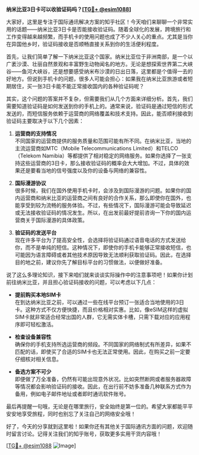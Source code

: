 **纳米比亚3日卡可以收验证码吗？[[TG💪+ @esim1088](https://t.me/s/esim1088)]**

大家好，这里是专注于国际通讯解决方案的知乎社区！今天咱们来聊聊一个非常实用的话题——纳米比亚3日卡是否能接收验证码。随着全球化的发展，跨境旅行和工作变得越来越频繁，而手机卡的使用问题也成了不少人关心的重点。尤其是当你在异国他乡时，验证码接收是否顺畅直接关系到你的生活便利程度。

首先，让我们简单了解一下纳米比亚这个国家。纳米比亚位于非洲南部，是一个以广袤沙漠、壮丽自然景观和丰富野生动物闻名的地方。无论是想探索世界第二大峡谷——鱼河大峡谷，还是想要感受纳米布沙漠的日出日落，这里都是个值得一去的好地方。但说到手机卡的问题，很多人可能会担心：如果我在纳米比亚旅游或者短期居住，买一张3日卡能不能正常接收国内的各种验证码呢？

其实，这个问题的答案并不复杂，但需要我们从几个方面来详细分析。首先，我们需要知道验证码是如何发送到你的手机上的。通常来说，验证码是通过短信的形式发送的，而短信服务依赖于运营商的网络覆盖和技术支持。因此，能否顺利接收到验证码主要取决于以下几个因素：

1. **运营商的支持情况**  
   不同国家的运营商提供的服务质量和范围可能有所不同。在纳米比亚，当地的主流运营商如MTC（Mobile Telecommunications Limited）和TELCO（Telekom Namibia）等都提供了相对稳定的网络服务。如果你选择了一张支持这些运营商的3日卡，那么接收验证码的概率会大大增加。不过，具体的效果还是要看当地的信号强度以及你的设备与网络的兼容性。

2. **国际漫游协议**  
   很多时候，我们在国外使用手机卡时，会涉及到国际漫游的问题。如果你的国内运营商和纳米比亚的运营商之间有良好的合作关系，那么即使你在国外，也能享受到较为流畅的服务体验。不过，有些情况下，国际漫游可能会导致延迟或无法接收验证码的情况发生。所以，在出发前最好提前咨询一下你的国内运营商关于国际漫游的具体政策。

3. **验证码的发送平台**  
   现在许多平台为了提高安全性，会选择将验证码通过语音电话的方式发送给你，而不是单纯的短信。这种情况下，即使你的手机卡能够正常接收短信，也可能因为语言障碍或者其他技术原因导致无法顺利获取验证码。因此，在选择目的地之前，建议你先了解目标平台的习惯做法，以便做好准备。

说了这么多理论知识，接下来咱们就来谈谈实际操作中的注意事项吧！如果你计划前往纳米比亚，并且担心验证码接收的问题，可以考虑以下几点：

- **提前购买本地SIM卡**  
  在到达纳米比亚之前，可以通过一些在线平台预订一张适合当地使用的3日卡。这种方式不仅方便快捷，而且价格相对实惠。比如，像eSIM这样的虚拟SIM卡就非常适合经常出国的人群，它无需实体卡槽，只需下载对应的应用程序即可轻松激活。

- **检查设备兼容性**  
  确保你的手机支持所选运营商的频段。不同国家的网络制式有所差异，如果不匹配的话，即使买了合适的SIM卡也无法正常使用。因此，在购买之前一定要仔细核对相关信息。

- **备选方案不可少**  
  即便做了万全准备，仍然有可能出现意外状况。比如突然断网或者服务器故障等情况都会影响验证码的接收。因此，在出行前不妨多准备几种联系方式作为备用，例如电子邮件地址或者即时通讯软件账号。

最后再提醒一句哦，无论是在哪里旅行，安全始终是第一位的。希望大家都能平平安安地享受旅程，同时也别忘了关注自己的网络安全哦！

好了，今天的分享就到这里啦！如果你还有其他关于国际通讯方面的问题，欢迎随时留言讨论。记得关注我们的知乎账号，获取更多实用干货内容哦！

[[TG💪+ @esim1088](https://t.me/s/esim1088) ![Image](https://i.postimg.cc/4NQfJmqS/Snipaste-2025-05-13-00-14-12.png)]